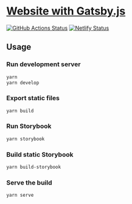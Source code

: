 # [Website with Gatsby.js](https://kimmosaaskilahti.fi)

[![GitHub Actions Status](https://github.com/ksaaskil/kimmosaaskilahti.fi/workflows/Node%20CI/badge.svg)](https://github.com/ksaaskil/kimmosaaskilahti.fi/actions)
[![Netlify Status](https://api.netlify.com/api/v1/badges/2813de34-3363-4ca8-8136-e60c0088a8a6/deploy-status)](https://app.netlify.com/sites/jovial-chandrasekhar-6b410b/deploys)

## Usage

### Run development server

```bash
yarn
yarn develop
```

### Export static files

```bash
yarn build
```

### Run Storybook

```bash
yarn storybook
```

### Build static Storybook

```bash
yarn build-storybook
```

### Serve the build

```bash
yarn serve
```
